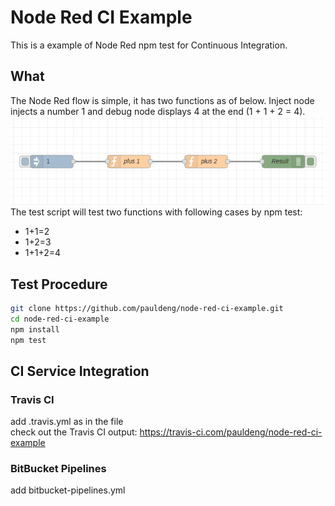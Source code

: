 # Node Red CI Example

This is a example of Node Red npm test for Continuous Integration.

## What
The Node Red flow is simple, it has two functions as of below. Inject node injects a number 1 and debug node displays 4 at the end (1 + 1 + 2 = 4).
![flows](imgs/node-red-flow.png)  
The test script will test two functions with following cases by npm test:
* 1+1=2
* 1+2=3
* 1+1+2=4

## Test Procedure
```bash
git clone https://github.com/pauldeng/node-red-ci-example.git
cd node-red-ci-example
npm install
npm test
```

## CI Service Integration
### Travis CI
add .travis.yml as in the file  
check out the Travis CI output: https://travis-ci.com/pauldeng/node-red-ci-example
### BitBucket Pipelines
add bitbucket-pipelines.yml

